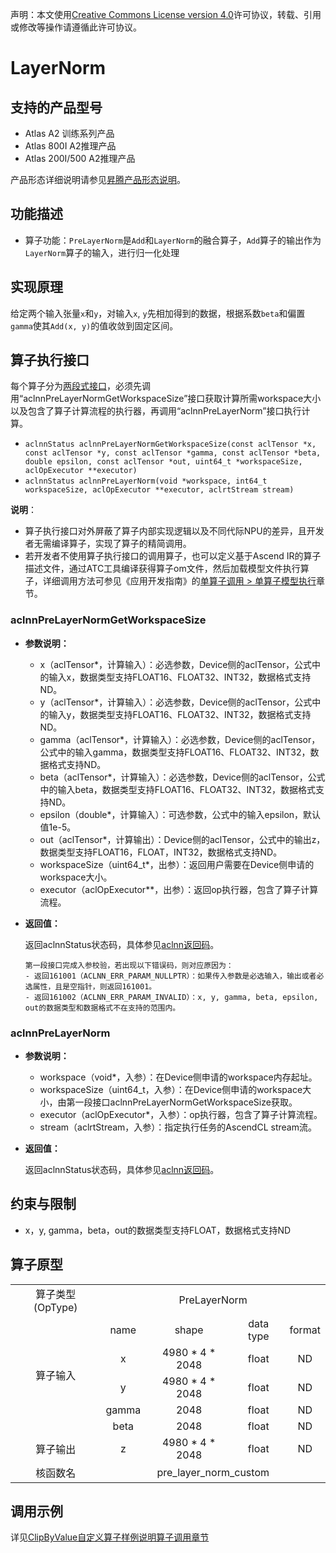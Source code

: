声明：本文使用[Creative Commons License version 4.0](https://creativecommons.org/licenses/by/4.0/legalcode)许可协议，转载、引用或修改等操作请遵循此许可协议。

# LayerNorm

## 支持的产品型号

- Atlas A2 训练系列产品
- Atlas 800I A2推理产品
- Atlas 200I/500 A2推理产品

产品形态详细说明请参见[昇腾产品形态说明](https://www.hiascend.com/document/redirect/CannCommunityProductForm)。

## 功能描述

- 算子功能：`PreLayerNorm`是`Add`和`LayerNorm`的融合算子，`Add`算子的输出作为`LayerNorm`算子的输入，进行归一化处理

## 实现原理

给定两个输入张量`x`和`y`，对输入`x`, `y`先相加得到的数据，根据系数`beta`和偏置`gamma`使其`Add(x, y)`的值收敛到固定区间。

## 算子执行接口

每个算子分为[两段式接口](common/两段式接口.md)，必须先调用“aclnnPreLayerNormGetWorkspaceSize”接口获取计算所需workspace大小以及包含了算子计算流程的执行器，再调用“aclnnPreLayerNorm”接口执行计算。

* `aclnnStatus aclnnPreLayerNormGetWorkspaceSize(const aclTensor *x, const aclTensor *y, const aclTensor *gamma, const aclTensor *beta,
double epsilon, const aclTensor *out, uint64_t *workspaceSize, aclOpExecutor **executor)`
* `aclnnStatus aclnnPreLayerNorm(void *workspace, int64_t workspaceSize, aclOpExecutor **executor, aclrtStream stream)`

**说明**：

- 算子执行接口对外屏蔽了算子内部实现逻辑以及不同代际NPU的差异，且开发者无需编译算子，实现了算子的精简调用。
- 若开发者不使用算子执行接口的调用算子，也可以定义基于Ascend IR的算子描述文件，通过ATC工具编译获得算子om文件，然后加载模型文件执行算子，详细调用方法可参见《应用开发指南》的[单算子调用 > 单算子模型执行](https://hiascend.com/document/redirect/CannCommunityCppOpcall)章节。

### aclnnPreLayerNormGetWorkspaceSize

- **参数说明：**
  
  - x（aclTensor\*，计算输入）：必选参数，Device侧的aclTensor，公式中的输入x，数据类型支持FLOAT16、FLOAT32、INT32，数据格式支持ND。
  - y（aclTensor\*，计算输入）：必选参数，Device侧的aclTensor，公式中的输入y，数据类型支持FLOAT16、FLOAT32、INT32，数据格式支持ND。
  - gamma（aclTensor\*，计算输入）：必选参数，Device侧的aclTensor，公式中的输入gamma，数据类型支持FLOAT16、FLOAT32、INT32，数据格式支持ND。
  - beta（aclTensor\*，计算输入）：必选参数，Device侧的aclTensor，公式中的输入beta，数据类型支持FLOAT16、FLOAT32、INT32，数据格式支持ND。
  - epsilon（double\*，计算输入）：可选参数，公式中的输入epsilon，默认值1e-5。
  - out（aclTensor\*，计算输出）：Device侧的aclTensor，公式中的输出z，数据类型支持FLOAT16，FLOAT，INT32，数据格式支持ND。
  - workspaceSize（uint64\_t\*，出参）：返回用户需要在Device侧申请的workspace大小。
  - executor（aclOpExecutor\*\*，出参）：返回op执行器，包含了算子计算流程。
- **返回值：**
  
  返回aclnnStatus状态码，具体参见[aclnn返回码](https://www.hiascend.com/document/detail/zh/CANNCommunityEdition/800alpha003/apiref/aolapi/context/common/aclnn%E8%BF%94%E5%9B%9E%E7%A0%81_fuse.md)。
  
  ```
  第一段接口完成入参校验，若出现以下错误码，则对应原因为：
  - 返回161001（ACLNN_ERR_PARAM_NULLPTR）：如果传入参数是必选输入，输出或者必选属性，且是空指针，则返回161001。
  - 返回161002（ACLNN_ERR_PARAM_INVALID）：x, y, gamma, beta, epsilon, out的数据类型和数据格式不在支持的范围内。
  ```

### aclnnPreLayerNorm

- **参数说明：**
  
  - workspace（void\*，入参）：在Device侧申请的workspace内存起址。
  - workspaceSize（uint64\_t，入参）：在Device侧申请的workspace大小，由第一段接口aclnnPreLayerNormGetWorkspaceSize获取。
  - executor（aclOpExecutor\*，入参）：op执行器，包含了算子计算流程。
  - stream（aclrtStream，入参）：指定执行任务的AscendCL stream流。
- **返回值：**
  
  返回aclnnStatus状态码，具体参见[aclnn返回码](https://www.hiascend.com/document/detail/zh/CANNCommunityEdition/800alpha003/apiref/aolapi/context/common/aclnn%E8%BF%94%E5%9B%9E%E7%A0%81_fuse.md)。

## 约束与限制

- x，y, gamma，beta，out的数据类型支持FLOAT，数据格式支持ND

## 算子原型

<table>
<tr><td rowspan="1" align="center">算子类型(OpType)</td><td colspan="4" align="center">PreLayerNorm</td></tr>
</tr>
<tr><td rowspan="5" align="center">算子输入</td><td align="center">name</td><td align="center">shape</td><td align="center">data type</td><td align="center">format</td></tr>
<tr><td align="center">x</td><td align="center">4980 * 4 * 2048</td><td align="center">float</td><td align="center">ND</td></tr>
<tr><td align="center">y</td><td align="center">4980 * 4 * 2048</td><td align="center">float</td><td align="center">ND</td></tr>
<tr><td align="center">gamma</td><td align="center">2048</td><td align="center">float</td><td align="center">ND</td></tr>
<tr><td align="center">beta</td><td align="center">2048</td><td align="center">float</td><td align="center">ND</td></tr>
</tr>
</tr>
<tr><td rowspan="1" align="center">算子输出</td><td align="center">z</td><td align="center">4980 * 4 * 2048</td><td align="center">float</td><td align="center">ND</td></tr>
</tr>
<tr><td rowspan="1" align="center">核函数名</td><td colspan="4" align="center">pre_layer_norm_custom</td></tr>
</table>

## 调用示例

详见[ClipByValue自定义算子样例说明算子调用章节](../README.md#算子调用)
